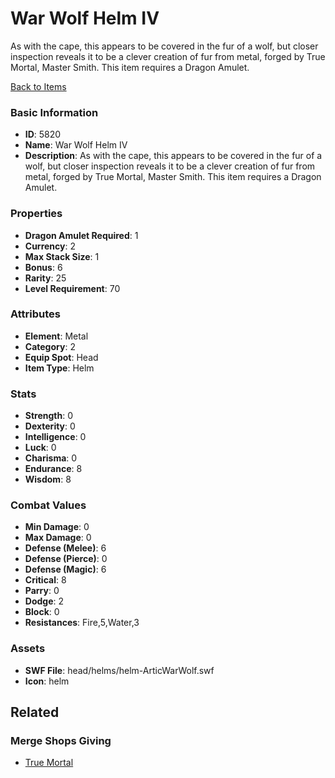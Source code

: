 # War Wolf Helm IV

As with the cape, this appears to be covered in the fur of a wolf, but closer inspection reveals it to be a clever creation of fur from metal, forged by True Mortal, Master Smith.
This item requires a Dragon Amulet.

[Back to Items](../items.md)

### Basic Information

- **ID**: 5820
- **Name**: War Wolf Helm IV
- **Description**: As with the cape, this appears to be covered in the fur of a wolf, but closer inspection reveals it to be a clever creation of fur from metal, forged by True Mortal, Master Smith.
This item requires a Dragon Amulet.

### Properties

- **Dragon Amulet Required**: 1
- **Currency**: 2
- **Max Stack Size**: 1
- **Bonus**: 6
- **Rarity**: 25
- **Level Requirement**: 70

### Attributes

- **Element**: Metal
- **Category**: 2
- **Equip Spot**: Head
- **Item Type**: Helm

### Stats

- **Strength**: 0
- **Dexterity**: 0
- **Intelligence**: 0
- **Luck**: 0
- **Charisma**: 0
- **Endurance**: 8
- **Wisdom**: 8

### Combat Values

- **Min Damage**: 0
- **Max Damage**: 0
- **Defense (Melee)**: 6
- **Defense (Pierce)**: 0
- **Defense (Magic)**: 6
- **Critical**: 8
- **Parry**: 0
- **Dodge**: 2
- **Block**: 0
- **Resistances**: Fire,5,Water,3

### Assets

- **SWF File**: head/helms/helm-ArticWarWolf.swf
- **Icon**: helm

## Related

### Merge Shops Giving

- [True Mortal](../merge-shops/93-true-mortal.md)

